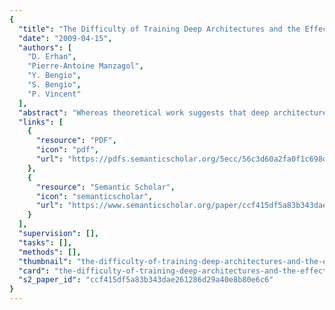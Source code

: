 ```yaml
---
{
  "title": "The Difficulty of Training Deep Architectures and the Effect of Unsupervised Pre-Training",
  "date": "2009-04-15",
  "authors": [
    "D. Erhan",
    "Pierre-Antoine Manzagol",
    "Y. Bengio",
    "S. Bengio",
    "P. Vincent"
  ],
  "abstract": "Whereas theoretical work suggests that deep architectures might be more e cient at representing highly-varying functions, training deep architectures was unsuccessful until the recent advent of algorithms based on unsupervised pretraining. Even though these new algorithms have enabled training deep models, many questions remain as to the nature of this di cult learning problem. Answering these questions is important if learning in deep architectures is to be further improved. We attempt to shed some light on these questions through extensive simulations. The experiments confirm and clarify the advantage of unsupervised pre-training. They demonstrate the robustness of the training procedure with respect to the random initialization, the positive e ect of pre-training in terms of optimization and its role as a regularizer. We empirically show the influence of pre-training with respect to architecture depth, model capacity, and number of training examples.",
  "links": [
    {
      "resource": "PDF",
      "icon": "pdf",
      "url": "https://pdfs.semanticscholar.org/5ecc/56c3d60a2fa0f1c698d0ecbd280b9c50e240.pdf"
    },
    {
      "resource": "Semantic Scholar",
      "icon": "semanticscholar",
      "url": "https://www.semanticscholar.org/paper/ccf415df5a83b343dae261286d29a40e8b80e6c6"
    }
  ],
  "supervision": [],
  "tasks": [],
  "methods": [],
  "thumbnail": "the-difficulty-of-training-deep-architectures-and-the-effect-of-unsupervised-pre-training-thumb.jpg",
  "card": "the-difficulty-of-training-deep-architectures-and-the-effect-of-unsupervised-pre-training-card.jpg",
  "s2_paper_id": "ccf415df5a83b343dae261286d29a40e8b80e6c6"
}
---
```


